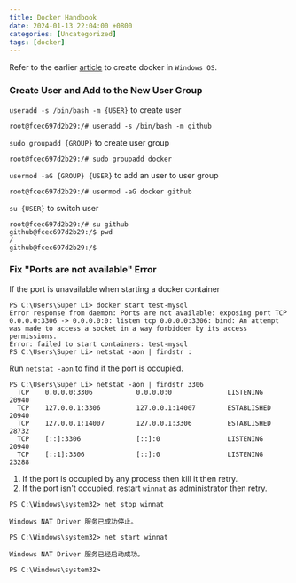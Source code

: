 ```yaml
---
title: Docker Handbook  
date: 2024-01-13 22:04:00 +0800  
categories: [Uncategorized]  
tags: [docker]  
---
```

Refer to the earlier [article](/posts/Windows-10安装Docker并使用私钥连接AWS-EC2/) to create docker in `Windows OS`.  
### Create User and Add to the New User Group
`useradd -s /bin/bash -m {USER}` to create user
```
root@fcec697d2b29:/# useradd -s /bin/bash -m github
```
`sudo groupadd {GROUP}` to create user group
```
root@fcec697d2b29:/# sudo groupadd docker
```
`usermod -aG {GROUP} {USER}` to add an user to user group
```
root@fcec697d2b29:/# usermod -aG docker github
```
`su {USER}` to switch user
```
root@fcec697d2b29:/# su github
github@fcec697d2b29:/$ pwd
/
github@fcec697d2b29:/$
```

### Fix "Ports are not available" Error
If the port is unavailable when starting a docker container
```
PS C:\Users\Super Li> docker start test-mysql
Error response from daemon: Ports are not available: exposing port TCP 0.0.0.0:3306 -> 0.0.0.0:0: listen tcp 0.0.0.0:3306: bind: An attempt was made to access a socket in a way forbidden by its access permissions.
Error: failed to start containers: test-mysql
PS C:\Users\Super Li> netstat -aon | findstr :
```
Run `netstat -aon` to find if the port is occupied.
```
PS C:\Users\Super Li> netstat -aon | findstr 3306
  TCP    0.0.0.0:3306           0.0.0.0:0              LISTENING       20940
  TCP    127.0.0.1:3306         127.0.0.1:14007        ESTABLISHED     20940
  TCP    127.0.0.1:14007        127.0.0.1:3306         ESTABLISHED     28732
  TCP    [::]:3306              [::]:0                 LISTENING       20940
  TCP    [::1]:3306             [::]:0                 LISTENING       23288
```
1. If the port is occupied by any process then kill it then retry.
1. If the port isn't occupied, restart `winnat` as administrator then retry.
```
PS C:\Windows\system32> net stop winnat

Windows NAT Driver 服务已成功停止。

PS C:\Windows\system32> net start winnat

Windows NAT Driver 服务已经启动成功。

PS C:\Windows\system32>
```